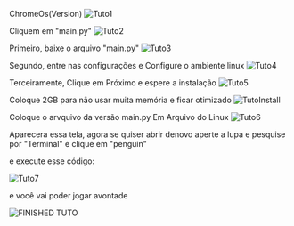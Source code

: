 ChromeOs(Version)
![Tuto1](https://github.com/user-attachments/assets/e33d347f-6210-4e88-8867-fb5042a28eda)

Cliquem em "main.py" 
![Tuto2](https://github.com/user-attachments/assets/c1153cb3-a678-4e11-9b25-5d026bf2bc6f)

Primeiro, baixe o arquivo "main.py"
![Tuto3](https://github.com/user-attachments/assets/c4db9e99-ef5c-4f2e-a95f-e515a019f0ee)

Segundo, entre nas configurações e Configure o ambiente linux
![Tuto4](https://github.com/user-attachments/assets/80e2491a-e754-4f66-82b9-2050f31c9deb)

Terceiramente, Clique em Próximo e espere a instalação
![Tuto5](https://github.com/user-attachments/assets/81c45e0f-1e29-4b16-a5d0-884be3dcff9d)

Coloque 2GB para não usar muita memória e ficar otimizado
![TutoInstall](https://github.com/user-attachments/assets/56c5ca2d-9f9f-4938-b78c-d2382dbbd2e0)

Coloque o arvquivo da versão main.py Em Arquivo do Linux
![Tuto6](https://github.com/user-attachments/assets/b41763cd-baa1-4e80-816d-085c13ea5574)

Aparecera essa tela, agora se quiser abrir denovo aperte a lupa e pesquise por "Terminal"
e clique em "penguin"

e execute esse código:

![Tuto7](https://github.com/user-attachments/assets/6570f473-9cbe-46cc-a57b-f79d6a523629)

e você vai poder jogar avontade

![FINISHED TUTO](https://github.com/user-attachments/assets/c8c71524-b926-4e01-a936-1350f3a8e58c)
